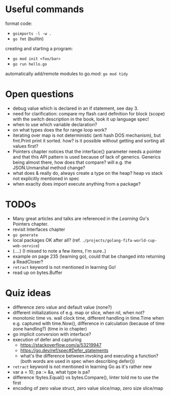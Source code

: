 # Useful commands

format code:
- `goimports -l -w .`
- `go fmt` (builtin)

creating and starting a program:
- `go mod init <foo/bar>`
- `go run hello.go`

automatically add/remote modules to go.mod: `go mod tidy`


# Open questions

- debug value which is declared in an if statement, see day 3.
- need for clarification: compare my flash card definition for block (scope) with the switch description in the book, look it up language spec!
- when to use which variable declaration?
- on what types does the for range loop work?
- iterating over map is not deterministic (anti hash DOS mechanism), but fmt.Print print it sorted. how? is it possible without getting and sorting all values first?
- Pointers chapter notices that the interface{} parameter needs a pointer and that this API pattern is used because of lack of generics. Generics being almost there, how does that compare? will e.g. the JSON.Unmarshal method change?
- what does & really do, always create a type on the heap? heap vs stack not explicitly mentioned in spec
- when exaclty does import execute anything from a package?

# TODOs
- Many great articles and talks are referenced in the *Learning Go*'s Pointers chapter.
- revisit Interfaces chapter
- `go generate`
- local packages OK after all? (ref. `./projects/golang-fifa-world-cup-web-service`)
- (....) (I missed to note a few items, I'm sure..)
- example on page 235 (learning go), could that be changed into returning a ReadCloser?
- `retract` keyword is not mentioned in learning Go!
- read up on bytes.Buffer


# Quiz ideas
- difference zero value and default value (none?)
- different initializations of e.g. map or slice, when nil, when not?
- monotonic time vs. wall clock time, different handling in time.Time when e.g. captured with time.Now(), difference in calculation (because of time zone handling?) (time in io chapter)
- go implicit conversion with interface?
- execution of defer and capturing
  - https://stackoverflow.com/a/53219947
  - https://go.dev/ref/spec#Defer_statements
  - what's the difference between invoking and executing a function? (both words are used in spec when describing defer())
- `retract` keyword is not mentioned in learning Go as it's rather new
- var a = 10; pa := &a, what type is pa?
- difference !bytes.Equal() vs bytes.Compare(), linter told me to use the first
- encoding of zero value struct, zero value slice/map, zero size slice/map
